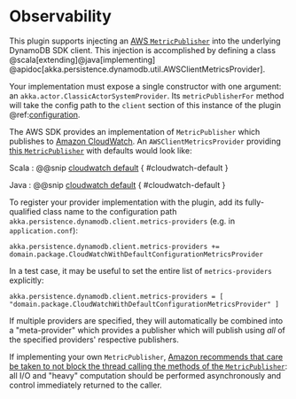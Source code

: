 # Observability

This plugin supports injecting an [AWS `MetricPublisher`](https://github.com/aws/aws-sdk-java-v2/blob/master/docs/design/core/metrics/Design.md) into the underlying DynamoDB SDK client.  This injection is accomplished by defining a class @scala[extending]@java[implementing] @apidoc[akka.persistence.dynamodb.util.AWSClientMetricsProvider].

Your implementation must expose a single constructor with one argument: an `akka.actor.ClassicActorSystemProvider`.  Its `metricPublisherFor` method will take the config path to the `client` section of this instance of the plugin @ref:[configuration](config.md#multiple-plugins).

The AWS SDK provides an implementation of `MetricPublisher` which publishes to [Amazon CloudWatch](https://docs.aws.amazon.com/cloudwatch/).  An `AWSClientMetricsProvider` providing [this `MetricPublisher`](https://docs.aws.amazon.com/sdk-for-java/latest/developer-guide/metrics.html) with defaults would look like:

Scala
: @@snip [cloudwatch default](/docs/src/test/scala/docs/CloudWatchProvider.scala) { #cloudwatch-default }

Java
: @@snip [cloudwatch default](/docs/src/test/java/jdocs/CloudWatchWithDefaultConfigurationMetricsProvider.java) { #cloudwatch-default }

To register your provider implementation with the plugin, add its fully-qualified class name to the configuration path `akka.persistence.dynamodb.client.metrics-providers` (e.g. in `application.conf`):

```
akka.persistence.dynamodb.client.metrics-providers += domain.package.CloudWatchWithDefaultConfigurationMetricsProvider
```

In a test case, it may be useful to set the entire list of `metrics-providers` explicitly:

```
akka.persistence.dynamodb.client.metrics-providers = [ "domain.package.CloudWatchWithDefaultConfigurationMetricsProvider" ]
```

If multiple providers are specified, they will automatically be combined into a "meta-provider" which provides a publisher which will publish using _all_ of the specified providers' respective publishers.

If implementing your own `MetricPublisher`, [Amazon recommends that care be taken to not block the thread calling the methods of the `MetricPublisher`](https://github.com/aws/aws-sdk-java-v2/blob/master/docs/design/core/metrics/Design.md#performance): all I/O and "heavy" computation should be performed asynchronously and control immediately returned to the caller.
